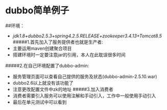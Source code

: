 # dubbo简单例子 
##环境：
   * _jdk1.8+dubbo2.5.3+spring4.2.5.RELEASE+zookeeper3.4.13+Tomcat8.5_
#####1.首先加入了服务提供者也就是生产者:
   * 主要运用maven创建聚合项目
   * 搭建环境时一定要注意jar的引用，本人在此耽误很多时间
   
#####2.在自己环境配置了dubbo-admin:
   * 服务管理页面可以查看自己提供的服务及状态(dubbo-admin-2.5.10.war)
   * dubbo2.6以上就没有该功能了
   * 注意更改配置文件中zk的地址
#####3.加入消费者
   * 消费者需要引入服务可以使用注解和手动引入，工作中一般使用手动引入
   * 最后在单元测试中可以看到
    
